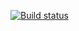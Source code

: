 [![Build status](https://ci.appveyor.com/api/projects/status/23mlwfcs3o65x5vx?svg=true)](https://ci.appveyor.com/project/timoninae079/postman)
